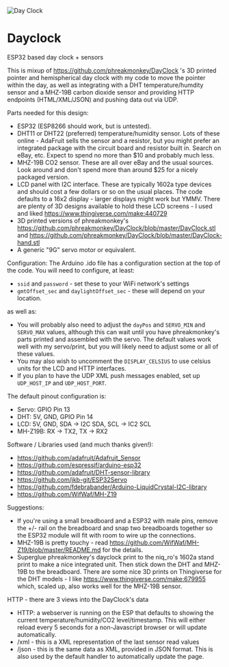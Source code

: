 ![Day Clock](https://github.com/thieleke/dayclock/blob/master/frontview.jpg)


# Dayclock
ESP32 based day clock + sensors

This is mixup of https://github.com/phreakmonkey/DayClock 's 3D printed pointer and hemispherical day clock with my code to move the pointer within the day, as well as integrating with a DHT temperature/humdity sensor and a MHZ-19B carbon dioxide sensor and providing HTTP endpoints (HTML/XML/JSON) and pushing data out via UDP.

Parts needed for this design:

* ESP32 (ESP8266 should work, but is untested).
* DHT11 or DHT22 (preferred) temperature/humidity sensor.  Lots of these online - AdaFruit sells the sensor and a resistor, but you might prefer an integrated package with the circuit board and resistor built in.  Search on eBay, etc.  Expect to spend no more than $10 and probably much less.
* MHZ-19B CO2 sensor.  These are all over eBay and the usual sources.  Look around and don't spend more than around $25 for a nicely packaged version.
* LCD panel with I2C interface.  These are typically 1602a type devices and should cost a few dollars or so on the usual places.  The code defaults to a 16x2 display - larger displays might work but YMMV.  There are plenty of 3D designs available to hold these LCD screens - I used and liked https://www.thingiverse.com/make:440729
* 3D printed versions of phreakmonkey's https://github.com/phreakmonkey/DayClock/blob/master/DayClock.stl and https://github.com/phreakmonkey/DayClock/blob/master/DayClock-hand.stl
* A generic "9G" servo motor or equivalent.


Configuration:
The Arduino .ido file has a configuration section at the top of the code.  You will need to configure, at least:
* `ssid` and `password` - set these to your WiFi network's settings
* `gmtOffset_sec` and `daylightOffset_sec` - these will depend on your location.  

as well as:

* You will probably also need to adjust the `dayPos` and `SERVO_MIN` and `SERVO_MAX` values, although this can wait until you have phreakmonkey's parts printed and assembled with the servo.  The default values work well with my servo/print, but you will likely need to adjust some or all of these values.
* You may also wish to uncomment the `DISPLAY_CELSIUS` to use celsius units for the LCD and HTTP interfaces.
* If you plan to have the UDP XML push messages enabled, set up `UDP_HOST_IP` and `UDP_HOST_PORT`.

The default pinout configuration is:
* Servo:  GPIO Pin 13 
* DHT: 5V, GND, GPIO Pin 14
* LCD: 5V, GND, SDA -> I2C SDA, SCL -> IC2 SCL
* MH-Z19B: RX -> TX2, TX -> RX2

Software / Libraries used (and much thanks given!):
* https://github.com/adafruit/Adafruit_Sensor
* https://github.com/espressif/arduino-esp32
* https://github.com/adafruit/DHT-sensor-library
* https://github.com/jkb-git/ESP32Servo
* https://github.com/fdebrabander/Arduino-LiquidCrystal-I2C-library
* https://github.com/WifWaf/MH-Z19

Suggestions:
* If you're using a small breadboard and a ESP32 with male pins, remove the +/- rail on the breadboard and snap two breadboards together so the ESP32 module will fit with room to wire up the connections.
* MHZ-19B is pretty touchy - read https://github.com/WifWaf/MH-Z19/blob/master/README.md for the details. 
* Superglue phreakmonkey's dayclock print to the niq_ro's 1602a stand print to make a nice integrated unit.  Then stick down the DHT and MHZ-19B to the breadboard.  There are some nice 3D prints on Thingiverse for the DHT models - I like https://www.thingiverse.com/make:679955 which, scaled up, also works well for the MHZ-19B sensor.

HTTP - there are 3 views into the DayClock's data
* HTTP: a webserver is running on the ESP that defaults to showing the current temperature/humidity/CO2 level/timestamp.  This will either reload every 5 seconds for a non-Javascript browser or will update automatically.
* /xml - this is a XML representation of the last sensor read values
* /json - this is the same data as XML, provided in JSON format.  This is also used by the default handler to automatically update the page.


